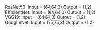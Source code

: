 ResNet50: Input = (64,64,3) Output = (1,2)<br/>
EfficientNet: Input = (64,64,3) Output = (1,2)<br/>
VGG19: Input = (64,64,3) Output = (1,2)<br/>
GoogLeNet: Input = (75,75,3) Output = (1,2)
